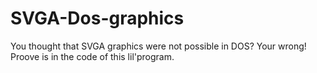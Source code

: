 # SVGA-Dos-graphics
You thought that SVGA graphics were not possible in DOS? Your wrong! Proove is in the code of this lil'program.
